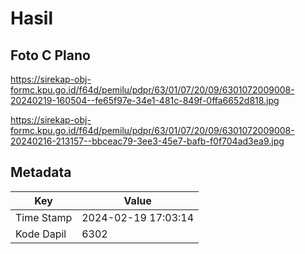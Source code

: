 # Hasil

## Foto C Plano

https://sirekap-obj-formc.kpu.go.id/f64d/pemilu/pdpr/63/01/07/20/09/6301072009008-20240219-160504--fe65f97e-34e1-481c-849f-0ffa6652d818.jpg

https://sirekap-obj-formc.kpu.go.id/f64d/pemilu/pdpr/63/01/07/20/09/6301072009008-20240216-213157--bbceac79-3ee3-45e7-bafb-f0f704ad3ea9.jpg


## Metadata

| Key        | Value               |
| ---------- | ------------------- |
| Time Stamp | 2024-02-19 17:03:14 |
| Kode Dapil | 6302                |



